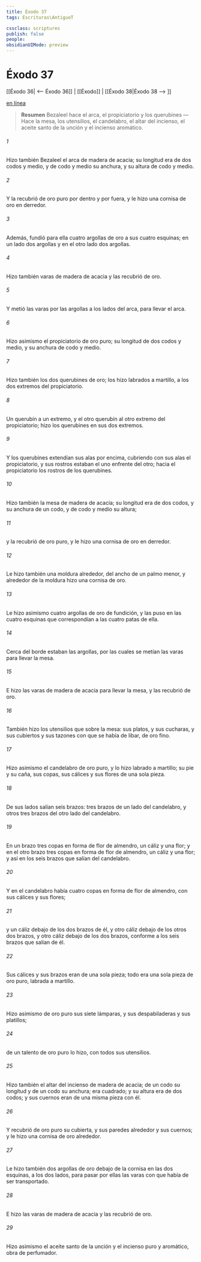 ```yaml
---
title: Éxodo 37
tags: Escrituras\AntiguoT

cssclass: scriptures
publish: false
people:
obsidianUIMode: preview
---
```


# Éxodo 37
[[Éxodo 36| <-- Éxodo 36]] | [[Éxodo]] | [[Éxodo 38|Éxodo 38 --> ]]

[en línea](https://churchofjesuschrist.org/study/scriptures/ot/ex/37?lang=spa)

> __Resumen__
Bezaleel hace el arca, el propiciatorio y los querubines — Hace la mesa, los utensilios, el candelabro, el altar del incienso, el aceite santo de la unción y el incienso aromático.

###### 1 
Hizo también Bezaleel el arca de madera de acacia; su longitud era de dos codos y medio, y de codo y medio su anchura, y su altura de codo y medio.

###### 2 
Y la recubrió de oro puro por dentro y por fuera, y le hizo una cornisa de oro en derredor.

###### 3 
Además, fundió para ella cuatro argollas de oro a sus cuatro esquinas; en un lado dos argollas y en el otro lado dos argollas.

###### 4 
Hizo también varas de madera de acacia y las recubrió de oro.

###### 5 
Y metió las varas por las argollas a los lados del arca, para llevar el arca.

###### 6 
Hizo asimismo el propiciatorio de oro puro; su longitud de dos codos y medio, y su anchura de codo y medio.

###### 7 
Hizo también los dos querubines de oro; los hizo labrados a martillo, a los dos extremos del propiciatorio.

###### 8 
Un querubín a un extremo, y el otro querubín al otro extremo del propiciatorio; hizo los querubines en sus dos extremos.

###### 9 
Y los querubines extendían sus alas por encima, cubriendo con sus alas el propiciatorio, y sus rostros estaban el uno enfrente del otro;  hacia el propiciatorio los rostros de los querubines.

###### 10 
Hizo también la mesa de madera de acacia; su longitud era de dos codos, y su anchura de un codo, y de codo y medio su altura;

###### 11 
y la recubrió de oro puro, y le hizo una cornisa de oro en derredor.

###### 12 
Le hizo también una moldura alrededor, del ancho de un palmo menor, y alrededor de la moldura hizo una cornisa de oro.

###### 13 
Le hizo asimismo cuatro argollas de oro de fundición, y las puso en las cuatro esquinas que correspondían a las cuatro patas de ella.

###### 14 
Cerca del borde estaban las argollas, por las cuales se metían las varas para llevar la mesa.

###### 15 
E hizo las varas de madera de acacia para llevar la mesa, y las recubrió de oro.

###### 16 
También hizo los utensilios que  sobre la mesa: sus platos, y sus cucharas, y sus cubiertos y sus tazones con que se había de libar,  de oro fino.

###### 17 
Hizo asimismo el candelabro de oro puro, y lo hizo labrado a martillo; su pie y su caña, sus copas, sus cálices y sus flores de una sola pieza.

###### 18 
De sus lados salían seis brazos: tres brazos de un lado del candelabro, y otros tres brazos del otro lado del candelabro.

###### 19 
En un brazo  tres copas en forma de flor de almendro, un cáliz y una flor; y en el otro brazo tres copas en forma de flor de almendro, un cáliz y una flor; y así en los seis brazos que salían del candelabro.

###### 20 
Y en el candelabro había cuatro copas en forma de flor de almendro, con sus cálices y sus flores;

###### 21 
y un cáliz debajo de los dos brazos de él, y otro cáliz debajo de los otros dos brazos, y otro cáliz debajo de los dos  brazos, conforme a los seis brazos que salían de él.

###### 22 
Sus cálices y sus brazos eran de una sola pieza; todo era una sola pieza de oro puro, labrada a martillo.

###### 23 
Hizo asimismo de oro puro sus siete lámparas, y sus despabiladeras y sus platillos;

###### 24 
de un talento de oro puro lo hizo, con todos sus utensilios.

###### 25 
Hizo también el altar del incienso de madera de acacia; de un codo su longitud y de un codo su anchura; era cuadrado; y su altura era de dos codos; y sus cuernos eran de una misma pieza con él.

###### 26 
Y recubrió de oro puro su cubierta, y sus paredes alrededor y sus cuernos; y le hizo una cornisa de oro alrededor.

###### 27 
Le hizo también dos argollas de oro debajo de la cornisa en las dos esquinas, a los dos lados, para pasar por ellas las varas con que había de ser transportado.

###### 28 
E hizo las varas de madera de acacia y las recubrió de oro.

###### 29 
Hizo asimismo el aceite santo de la unción y el incienso puro y aromático, obra de perfumador.

